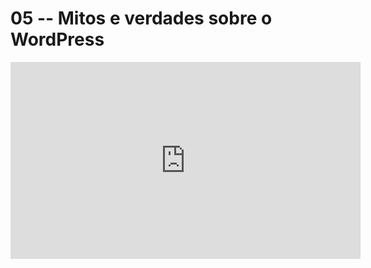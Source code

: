 # 05 -- Mitos e verdades sobre o WordPress

<iframe 
        width="560" 
        height="315" 
        src="https://www.youtube.com/embed/ZDdHbVHaxCU" 
        title="YouTube video player" 
        frameborder="0" 
        allow="accelerometer; autoplay; clipboard-write; encrypted-media; gyroscope; picture-in-picture" 
        allowfullscreen
        >
</iframe>

